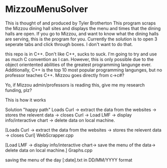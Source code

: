 # MizzouMenuSolver

This is thought of and produced by Tyler Brotherton
This program scraps the Mizzou dining hall sites and displays the menu and times that the dining halls are open. If you go to Mizzou, and want to know what the dining halls are serving, this is the program for you. 
Currently the solution is to open 3 seperate tabs and click through boxes. I don't want to do that.

this repo is in C++. Don't like C++, sucks to suck. I'm going to try and use as much C convention as I can. 
However, this is only possible due to the object orientented abilities of the greatest programming langunge ever.
Additionally, C++ is the top 10 most popular programming langunges, but no professor teaches C++.
Mizzou goes directly from c->c#?

Yo, if Mizzou admin/professors is reading this, give me my research funding, plz?


This is how it works

Solution "happy path"
Loads Curl -> extract the data from the websites -> stores the relevent data -> closes Curl -> Load LMF -> display info/interactive chart -> delete data on local machine.


[Loads Curl -> extract the data from the websites -> stores the relevent data -> closes Curl] WebScrapper.cpp

 [Load LMF -> display info/interactive chart-> save the menu of the data-> delete data on local machine.] Graphs.cpp

 saving  the menu of the day
 [:date].txt   in DD/MM/YYYY format
